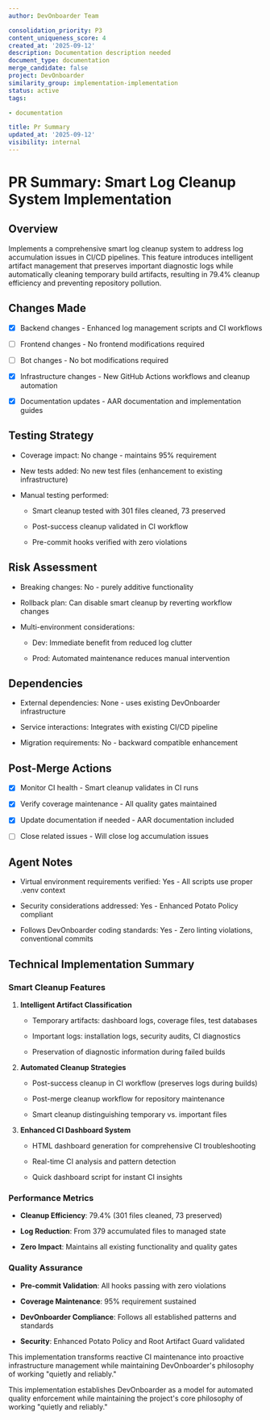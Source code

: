 ```yaml
---
author: DevOnboarder Team

consolidation_priority: P3
content_uniqueness_score: 4
created_at: '2025-09-12'
description: Documentation description needed
document_type: documentation
merge_candidate: false
project: DevOnboarder
similarity_group: implementation-implementation
status: active
tags:

- documentation

title: Pr Summary
updated_at: '2025-09-12'
visibility: internal
---
```


# PR Summary: Smart Log Cleanup System Implementation

## Overview

Implements a comprehensive smart log cleanup system to address log accumulation issues in CI/CD pipelines. This feature introduces intelligent artifact management that preserves important diagnostic logs while automatically cleaning temporary build artifacts, resulting in 79.4% cleanup efficiency and preventing repository pollution.

## Changes Made

- [x] Backend changes - Enhanced log management scripts and CI workflows

- [ ] Frontend changes - No frontend modifications required

- [ ] Bot changes - No bot modifications required

- [x] Infrastructure changes - New GitHub Actions workflows and cleanup automation

- [x] Documentation updates - AAR documentation and implementation guides

## Testing Strategy

- Coverage impact: No change - maintains 95% requirement

- New tests added: No new test files (enhancement to existing infrastructure)

- Manual testing performed:

    - Smart cleanup tested with 301 files cleaned, 73 preserved

    - Post-success cleanup validated in CI workflow

    - Pre-commit hooks verified with zero violations

## Risk Assessment

- Breaking changes: No - purely additive functionality

- Rollback plan: Can disable smart cleanup by reverting workflow changes

- Multi-environment considerations:

    - Dev: Immediate benefit from reduced log clutter

    - Prod: Automated maintenance reduces manual intervention

## Dependencies

- External dependencies: None - uses existing DevOnboarder infrastructure

- Service interactions: Integrates with existing CI/CD pipeline

- Migration requirements: No - backward compatible enhancement

## Post-Merge Actions

- [x] Monitor CI health - Smart cleanup validates in CI runs

- [x] Verify coverage maintenance - All quality gates maintained

- [x] Update documentation if needed - AAR documentation included

- [ ] Close related issues - Will close log accumulation issues

## Agent Notes

- Virtual environment requirements verified: Yes - All scripts use proper .venv context

- Security considerations addressed: Yes - Enhanced Potato Policy compliant

- Follows DevOnboarder coding standards: Yes - Zero linting violations, conventional commits

## Technical Implementation Summary

### Smart Cleanup Features

1. **Intelligent Artifact Classification**

    - Temporary artifacts: dashboard logs, coverage files, test databases

    - Important logs: installation logs, security audits, CI diagnostics

    - Preservation of diagnostic information during failed builds

2. **Automated Cleanup Strategies**

    - Post-success cleanup in CI workflow (preserves logs during builds)

    - Post-merge cleanup workflow for repository maintenance

    - Smart cleanup distinguishing temporary vs. important files

3. **Enhanced CI Dashboard System**

    - HTML dashboard generation for comprehensive CI troubleshooting

    - Real-time CI analysis and pattern detection

    - Quick dashboard script for instant CI insights

### Performance Metrics

- **Cleanup Efficiency**: 79.4% (301 files cleaned, 73 preserved)

- **Log Reduction**: From 379 accumulated files to managed state

- **Zero Impact**: Maintains all existing functionality and quality gates

### Quality Assurance

- **Pre-commit Validation**: All hooks passing with zero violations

- **Coverage Maintenance**: 95% requirement sustained

- **DevOnboarder Compliance**: Follows all established patterns and standards

- **Security**: Enhanced Potato Policy and Root Artifact Guard validated

This implementation transforms reactive CI maintenance into proactive infrastructure management while maintaining DevOnboarder's philosophy of working "quietly and reliably."

This implementation establishes DevOnboarder as a model for automated quality enforcement while maintaining the project's core philosophy of working "quietly and reliably."
